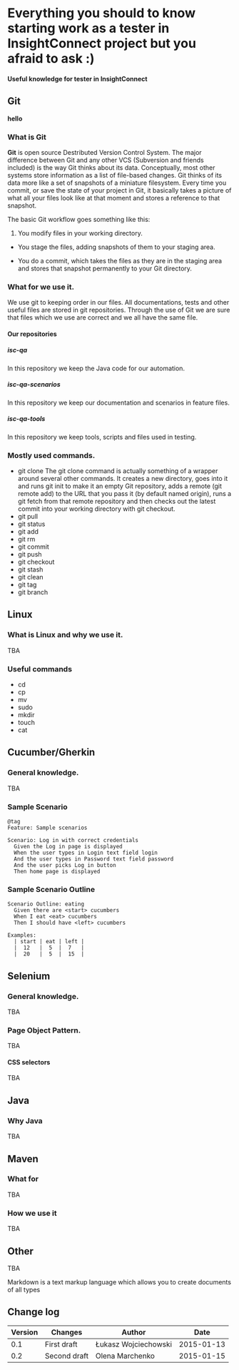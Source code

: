 # Everything you should to know starting work as a tester in InsightConnect project but you afraid to ask :)

#### Useful knowledge for tester in InsightConnect

## Git

**hello**

### What is Git

**Git** is open source Destributed Version Control System. 
The major difference between Git and any other VCS (Subversion and friends included) is the way Git thinks about its data. Conceptually, most other systems store information as a list of file-based changes. Git thinks of its data more like a set of snapshots of a miniature filesystem. Every time you commit, or save the state of your project in Git, it basically takes a picture of what all your files look like at that moment and stores a reference to that snapshot.

The basic Git workflow goes something like this:

1. You modify files in your working directory.
+  You stage the files, adding snapshots of them to your staging area.
*  You do a commit, which takes the files as they are in the staging area and stores that snapshot permanently to your Git directory.


### What for we use it.


We use git to keeping order in our files.
All documentations, tests and other useful files are stored in git repositories.
Through the use of Git we are sure that files which we use are correct and we all have the same file.

#### Our repositories

##### isc-qa

In this repository we keep the Java code for our automation.

##### isc-qa-scenarios

In this repository we keep our documentation and scenarios in feature files.

##### isc-qa-tools

In this repository we keep tools, scripts and files used in testing.

### Mostly used commands.

* git clone
The git clone command is actually something of a wrapper around several other commands. It creates a new directory, goes into it and runs git init to make it an empty Git repository, adds a remote (git remote add) to the URL that you pass it (by default named origin), runs a git fetch from that remote repository and then checks out the latest commit into your working directory with git checkout.
* git pull
* git status
* git add
* git rm
* git commit
* git push
* git checkout
* git stash
* git clean
* git tag
* git branch

## Linux

### What is Linux and why we use it.

TBA

### Useful commands

* cd
* cp
* mv
* sudo
* mkdir
* touch
* cat

## Cucumber/Gherkin

### General knowledge.

TBA

### Sample Scenario

    @tag
    Feature: Sample scenarios

    Scenario: Log in with correct credentials
      Given the Log in page is displayed
      When the user types in Login text field login
      And the user types in Password text field password
      And the user picks Log in button
      Then home page is displayed

### Sample Scenario Outline

    Scenario Outline: eating
      Given there are <start> cucumbers
      When I eat <eat> cucumbers
      Then I should have <left> cucumbers

    Examples:
      | start | eat | left |
      |  12   |  5  |  7   |
      |  20   |  5  |  15  |

## Selenium

### General knowledge.

TBA

### Page Object Pattern.

TBA

#### CSS selectors

TBA

## Java

### Why Java

TBA

## Maven

### What for

TBA

### How we use it

TBA

## Other

TBA

Markdown is a text markup language which allows you to create documents of all types

## Change log

| Version |   Changes   |        Author        |    Date    |
|---------|-------------|----------------------|------------|
|     0.1 | First draft | Łukasz Wojciechowski | 2015-01-13 |
|     0.2 | Second draft| Olena Marchenko      | 2015-01-15 |

